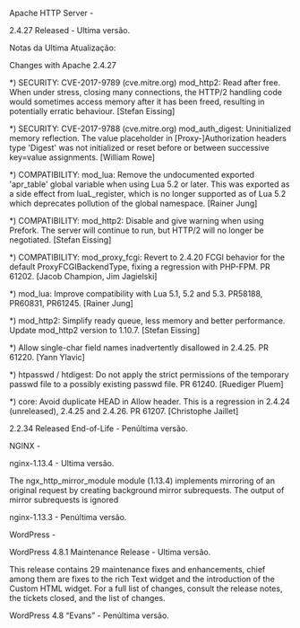 Apache HTTP Server -

2.4.27 Released - Ultima versão.

Notas da Ultima Atualização:

Changes with Apache 2.4.27

*) SECURITY: CVE-2017-9789 (cve.mitre.org) mod_http2: Read after free. When under stress, closing many connections, the HTTP/2 handling code would sometimes access memory after it has been freed, resulting in potentially erratic behaviour. [Stefan Eissing]

*) SECURITY: CVE-2017-9788 (cve.mitre.org) mod_auth_digest: Uninitialized memory reflection. The value placeholder in [Proxy-]Authorization headers type 'Digest' was not initialized or reset before or between successive key=value assignments. [William Rowe]

*) COMPATIBILITY: mod_lua: Remove the undocumented exported 'apr_table' global variable when using Lua 5.2 or later. This was exported as a side effect from luaL_register, which is no longer supported as of Lua 5.2 which deprecates pollution of the global namespace. [Rainer Jung]

*) COMPATIBILITY: mod_http2: Disable and give warning when using Prefork. The server will continue to run, but HTTP/2 will no longer be negotiated. [Stefan Eissing]

*) COMPATIBILITY: mod_proxy_fcgi: Revert to 2.4.20 FCGI behavior for the default ProxyFCGIBackendType, fixing a regression with PHP-FPM. PR 61202. [Jacob Champion, Jim Jagielski]

*) mod_lua: Improve compatibility with Lua 5.1, 5.2 and 5.3. PR58188, PR60831, PR61245. [Rainer Jung]

*) mod_http2: Simplify ready queue, less memory and better performance. Update mod_http2 version to 1.10.7. [Stefan Eissing]

*) Allow single-char field names inadvertently disallowed in 2.4.25. PR 61220. [Yann Ylavic]

*) htpasswd / htdigest: Do not apply the strict permissions of the temporary passwd file to a possibly existing passwd file. PR 61240. [Ruediger Pluem]

*) core: Avoid duplicate HEAD in Allow header. This is a regression in 2.4.24 (unreleased), 2.4.25 and 2.4.26. PR 61207. [Christophe Jaillet]

2.2.34 Released End-of-Life - Penúltima versão.



NGINX -

nginx-1.13.4 - Ultima versão.

The ngx_http_mirror_module module (1.13.4) implements mirroring of an original request by creating background mirror subrequests. The output of mirror subrequests is ignored

nginx-1.13.3 - Penúltima versão.


WordPress -

WordPress 4.8.1 Maintenance Release - Ultima versão.

This release contains 29 maintenance fixes and enhancements, chief among them are fixes to the rich Text widget and the introduction of the Custom HTML widget. For a full list of changes, consult the release notes, the tickets closed, and the list of changes.

WordPress 4.8 “Evans” - Penúltima versão.


